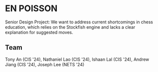 # EN POISSON
Senior Design Project: We want to address current shortcomings in chess education, which relies on the Stockfish engine and lacks a clear explanation for suggested moves.

 
## Team
Tony An (CIS '24), 
Nathaniel Lao (CIS '24), 
Ishaan Lal (CIS '24), 
Andrew Jiang (CIS '24),
Joseph Lee (NETS '24)

